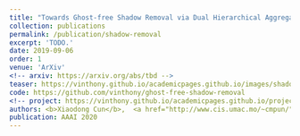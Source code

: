 ```yaml
---
title: "Towards Ghost-free Shadow Removal via Dual Hierarchical Aggregation Network and Shadow Matting GAN "
collection: publications
permalink: /publication/shadow-removal
excerpt: 'TODO.'
date: 2019-09-06
order: 1
venue: 'ArXiv'
<!-- arxiv: https://arxiv.org/abs/tbd -->
teaser: https://vinthony.github.io/academicpages.github.io/images/shadow.gif
code: https://github.com/vinthony/ghost-free-shadow-removal
<!-- project: https://vinthony.github.io/academicpages.github.io/projects/tbd -->
authors: <b>Xiaodong Cun</b>,  <a href="http://www.cis.umac.mo/~cmpun/">Chi-Man Pun</a>, Cheng Shi
publication: AAAI 2020
---
```



<!-- [Download paper here](http://academicpages.github.io/files/paper3.pdf) -->
